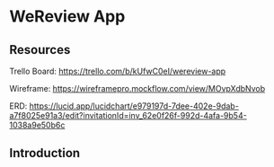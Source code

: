 # WeReview App

## Resources
Trello Board: https://trello.com/b/kUfwC0eI/wereview-app

Wireframe: https://wireframepro.mockflow.com/view/MOvpXdbNvob

ERD: https://lucid.app/lucidchart/e979197d-7dee-402e-9dab-a7f8025e91a3/edit?invitationId=inv_62e0f26f-992d-4afa-9b54-1038a9e50b6c

## Introduction
